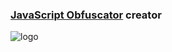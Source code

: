 ### [JavaScript Obfuscator](https://github.com/javascript-obfuscator/javascript-obfuscator) creator

![logo](https://raw.githubusercontent.com/javascript-obfuscator/javascript-obfuscator/master/images/logo.png)
